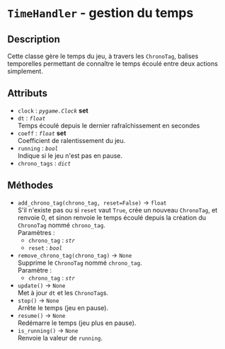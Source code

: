 # `TimeHandler` - gestion du temps
## Description
Cette classe gère le temps du jeu, à travers les `ChronoTag`, balises temporelles 
permettant de connaître le temps écoulé entre deux actions simplement.

## Attributs
- `clock` : *`pygame.Clock`* **set**
- `dt` : *`float`* \
  Temps écoulé depuis le dernier rafraîchissement en secondes
- `coeff` : *`float`* **set** \
  Coefficient de ralentissement du jeu.
- `running` : *`bool`* \
  Indique si le jeu n'est pas en pause.
- `chrono_tags` : *`dict`*

## Méthodes
- `add_chrono_tag(chrono_tag, reset=False)` &rarr; `float` \
  S'il n'existe pas ou si `reset` vaut `True`, crée un nouveau `ChronoTag`, et renvoie 0, et sinon renvoie 
  le temps écoulé depuis la création du `ChronoTag` nommé `chrono_tag`. \
  Paramètres :
  * `chrono_tag` : *`str`*
  * `reset` : *`bool`*
- `remove_chrono_tag(chrono_tag)` &rarr; `None` \
  Supprime le `ChronoTag` nommé `chrono_tag`. \
  Paramètre :
  * `chrono_tag` : *`str`*
- `update()` &rarr; `None` \
  Met à jour `dt` et les `ChronoTag`s.
- `stop()` &rarr; `None`\
  Arrête le temps (jeu en pause).
- `resume()` &rarr; `None` \
  Redémarre le temps (jeu plus en pause).
- `is_running()` &rarr; `None` \
  Renvoie la valeur de `running`.
